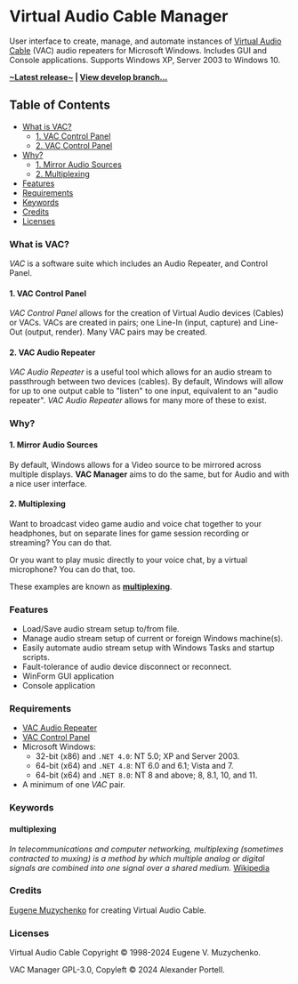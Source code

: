 # Virtual Audio Cable Manager
User interface to create, manage, and automate instances of [Virtual Audio Cable](#licenses) (VAC) audio repeaters for Microsoft Windows. Includes GUI and Console applications. Supports Windows XP, Server 2003 to Windows 10.

**[~Latest release~](#https://github.com/portellam/vac-manager/releases/latest) | [View develop branch...](https://github.com/portellam/vac-manager/tree/develop)**

## Table of Contents
- [What is VAC?](#what-is-vac)
  - [1. VAC Control Panel](#1-vac-control-panel) 
  - [2. VAC Control Panel](#2-vac-audio-repeater) 
- [Why?](#why)
  - [1. Mirror Audio Sources](#1-mirror-audio-sources)
  - [2. Multiplexing](#2-multiplexing)
- [Features](#features)
- [Requirements](#requirements)
- [Keywords](#usage)
- [Credits](#credits)
- [Licenses](#licenses)

### What is VAC?
*VAC* is a software suite which includes an Audio Repeater, and Control Panel.

#### 1. VAC Control Panel
*VAC Control Panel* allows for the creation of Virtual Audio devices (Cables) or VACs.
VACs are created in pairs; one Line-In (input, capture) and Line-Out (output, render).
Many VAC pairs may be created.

#### 2. VAC Audio Repeater
*VAC Audio Repeater* is a useful tool which allows for an audio stream to passthrough between two devices (cables).
By default, Windows will allow for up to one output cable to "listen" to one input, equivalent to an "audio repeater".
*VAC Audio Repeater* allows for many more of these to exist.

### Why?
#### 1. Mirror Audio Sources
By default, Windows allows for a Video source to be mirrored across multiple displays.
**VAC Manager** aims to do the same, but for Audio and with a nice user interface.

#### 2. Multiplexing
Want to broadcast video game audio and voice chat together to your headphones, but on separate lines for game session recording or streaming? You can do that.

Or you want to play music directly to your voice chat, by a virtual microphone? You can do that, too.

These examples are known as **[multiplexing](#multiplexing)**.

### Features
- Load/Save audio stream setup to/from file.
- Manage audio stream setup of current or foreign Windows machine(s).
- Easily automate audio stream setup with Windows Tasks and startup scripts.
- Fault-tolerance of audio device disconnect or reconnect.
- WinForm GUI application
- Console application

### Requirements
- [VAC Audio Repeater](https://vac.muzychenko.net/en/repeater.htm)
- [VAC Control Panel](https://vac.muzychenko.net/en/download.htm)
- Microsoft Windows:
  - 32-bit (x86) and `.NET 4.0`: NT 5.0; XP and Server 2003.
  - 64-bit (x64) and `.NET 4.8`: NT 6.0 and 6.1; Vista and 7.
  - 64-bit (x64) and `.NET 8.0`: NT 8 and above; 8, 8.1, 10, and 11.
- A minimum of one *VAC* pair.

### Keywords
#### multiplexing
*In telecommunications and computer networking, multiplexing (sometimes contracted to muxing) is a method by which multiple analog or digital signals are combined into one signal over a shared medium.* [Wikipedia](https://en.wikipedia.org/wiki/Multiplexing)

### Credits
[Eugene Muzychenko](https://eugene.muzychenko.net/EMuzychenko_Resume_Eng.htm) for creating Virtual Audio Cable.

### Licenses
Virtual Audio Cable Copyright © 1998-2024 Eugene V. Muzychenko.

VAC Manager GPL-3.0, Copyleft © 2024 Alexander Portell.
